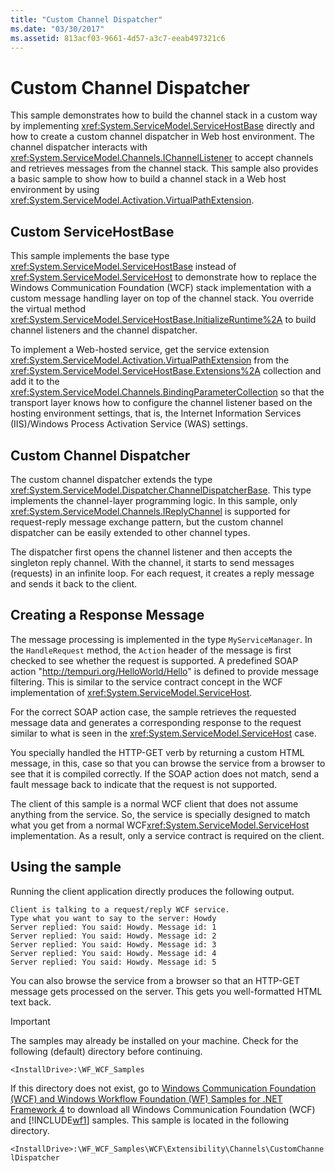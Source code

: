 ```yaml
---
title: "Custom Channel Dispatcher"
ms.date: "03/30/2017"
ms.assetid: 813acf03-9661-4d57-a3c7-eeab497321c6
---
```

# Custom Channel Dispatcher
This sample demonstrates how to build the channel stack in a custom way by implementing <xref:System.ServiceModel.ServiceHostBase> directly and how to create a custom channel dispatcher in Web host environment. The channel dispatcher interacts with <xref:System.ServiceModel.Channels.IChannelListener> to accept channels and retrieves messages from the channel stack. This sample also provides a basic sample to show how to build a channel stack in a Web host environment by using <xref:System.ServiceModel.Activation.VirtualPathExtension>.  
  
## Custom ServiceHostBase  
 This sample implements the base type <xref:System.ServiceModel.ServiceHostBase> instead of <xref:System.ServiceModel.ServiceHost> to demonstrate how to replace the Windows Communication Foundation (WCF) stack implementation with a custom message handling layer on top of the channel stack. You override the virtual method <xref:System.ServiceModel.ServiceHostBase.InitializeRuntime%2A> to build channel listeners and the channel dispatcher.  
  
 To implement a Web-hosted service, get the service extension <xref:System.ServiceModel.Activation.VirtualPathExtension> from the <xref:System.ServiceModel.ServiceHostBase.Extensions%2A> collection and add it to the <xref:System.ServiceModel.Channels.BindingParameterCollection> so that the transport layer knows how to configure the channel listener based on the hosting environment settings, that is, the Internet Information Services (IIS)/Windows Process Activation Service (WAS) settings.  
  
## Custom Channel Dispatcher  
 The custom channel dispatcher extends the type <xref:System.ServiceModel.Dispatcher.ChannelDispatcherBase>. This type implements the channel-layer programming logic. In this sample, only <xref:System.ServiceModel.Channels.IReplyChannel> is supported for request-reply message exchange pattern, but the custom channel dispatcher can be easily extended to other channel types.  
  
 The dispatcher first opens the channel listener and then accepts the singleton reply channel. With the channel, it starts to send messages (requests) in an infinite loop. For each request, it creates a reply message and sends it back to the client.  
  
## Creating a Response Message  
 The message processing is implemented in the type `MyServiceManager`. In the `HandleRequest` method, the `Action` header of the message is first checked to see whether the request is supported. A predefined SOAP action "<http://tempuri.org/HelloWorld/Hello>" is defined to provide message filtering. This is similar to the service contract concept in the WCF implementation of <xref:System.ServiceModel.ServiceHost>.  
  
 For the correct SOAP action case, the sample retrieves the requested message data and generates a corresponding response to the request similar to what is seen in the <xref:System.ServiceModel.ServiceHost> case.  
  
 You specially handled the HTTP-GET verb by returning a custom HTML message, in this, case so that you can browse the service from a browser to see that it is compiled correctly. If the SOAP action does not match, send a fault message back to indicate that the request is not supported.  
  
 The client of this sample is a normal WCF client that does not assume anything from the service. So, the service is specially designed to match what you get from a normal WCF<xref:System.ServiceModel.ServiceHost> implementation. As a result, only a service contract is required on the client.  
  
## Using the sample  
 Running the client application directly produces the following output.  
  
```Output  
Client is talking to a request/reply WCF service.   
Type what you want to say to the server: Howdy  
Server replied: You said: Howdy. Message id: 1  
Server replied: You said: Howdy. Message id: 2  
Server replied: You said: Howdy. Message id: 3  
Server replied: You said: Howdy. Message id: 4  
Server replied: You said: Howdy. Message id: 5  
```  
  
 You can also browse the service from a browser so that an HTTP-GET message gets processed on the server. This gets you well-formatted HTML text back.  
  
> [!IMPORTANT]
>  The samples may already be installed on your machine. Check for the following (default) directory before continuing.  
>   
>  `<InstallDrive>:\WF_WCF_Samples`  
>   
>  If this directory does not exist, go to [Windows Communication Foundation (WCF) and Windows Workflow Foundation (WF) Samples for .NET Framework 4](https://go.microsoft.com/fwlink/?LinkId=150780) to download all Windows Communication Foundation (WCF) and [!INCLUDE[wf1](../../../../includes/wf1-md.md)] samples. This sample is located in the following directory.  
>   
>  `<InstallDrive>:\WF_WCF_Samples\WCF\Extensibility\Channels\CustomChannelDispatcher`
